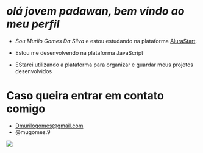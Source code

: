 # *olá jovem padawan, bem vindo ao meu perfil*

- *Sou Murilo Gomes Da Silva* e estou estudando na plataforma [AluraStart](https://www.alura.com.br/).

- Estou me desenvolvendo na plataforma JavaScript

- EStarei utilizando a plataforma para organizar e guardar meus projetos desenvolvidos

# Caso queira entrar em contato comigo
- Dmurilogomes@gmail.com
- @mugomes.9
 
![](https://tenor.com/pt-BR/view/c3po-confused-r2d2-star-wars-wondering-gif-15915779530755811486)
